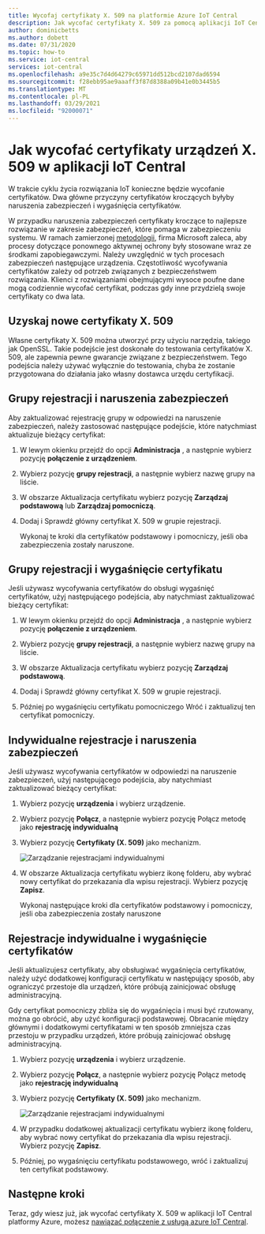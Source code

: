 ```yaml
---
title: Wycofaj certyfikaty X. 509 na platformie Azure IoT Central
description: Jak wycofać certyfikaty X. 509 za pomocą aplikacji IoT Central
author: dominicbetts
ms.author: dobett
ms.date: 07/31/2020
ms.topic: how-to
ms.service: iot-central
services: iot-central
ms.openlocfilehash: a9e35c7d4d64279c65971dd512bcd2107dad6594
ms.sourcegitcommit: f28ebb95ae9aaaff3f87d8388a09b41e0b3445b5
ms.translationtype: MT
ms.contentlocale: pl-PL
ms.lasthandoff: 03/29/2021
ms.locfileid: "92000071"
---
```

# <a name="how-to-roll-x509-device-certificates-in-iot-central-application"></a>Jak wycofać certyfikaty urządzeń X. 509 w aplikacji IoT Central

W trakcie cyklu życia rozwiązania IoT konieczne będzie wycofanie certyfikatów. Dwa główne przyczyny certyfikatów kroczących byłyby naruszenia zabezpieczeń i wygaśnięcia certyfikatów.

W przypadku naruszenia zabezpieczeń certyfikaty kroczące to najlepsze rozwiązanie w zakresie zabezpieczeń, które pomaga w zabezpieczeniu systemu. W ramach zamierzonej [metodologii](https://download.microsoft.com/download/C/1/9/C1990DBA-502F-4C2A-848D-392B93D9B9C3/Microsoft_Enterprise_Cloud_Red_Teaming.pdf), firma Microsoft zaleca, aby procesy dotyczące ponownego aktywnej ochrony były stosowane wraz ze środkami zapobiegawczymi. Należy uwzględnić w tych procesach zabezpieczeń następujące urządzenia. Częstotliwość wycofywania certyfikatów zależy od potrzeb związanych z bezpieczeństwem rozwiązania. Klienci z rozwiązaniami obejmującymi wysoce poufne dane mogą codziennie wycofać certyfikat, podczas gdy inne przydzielą swoje certyfikaty co dwa lata.


## <a name="obtain-new-x509-certificates"></a>Uzyskaj nowe certyfikaty X. 509

Własne certyfikaty X. 509 można utworzyć przy użyciu narzędzia, takiego jak OpenSSL. Takie podejście jest doskonałe do testowania certyfikatów X. 509, ale zapewnia pewne gwarancje związane z bezpieczeństwem. Tego podejścia należy używać wyłącznie do testowania, chyba że zostanie przygotowana do działania jako własny dostawca urzędu certyfikacji.

## <a name="enrollment-groups-and-security-breaches"></a>Grupy rejestracji i naruszenia zabezpieczeń

Aby zaktualizować rejestrację grupy w odpowiedzi na naruszenie zabezpieczeń, należy zastosować następujące podejście, które natychmiast aktualizuje bieżący certyfikat:

1. W lewym okienku przejdź do opcji **Administracja**  , a następnie wybierz pozycję **połączenie z urządzeniem**.

2. Wybierz pozycję **grupy rejestracji**, a następnie wybierz nazwę grupy na liście.

3. W obszarze Aktualizacja certyfikatu wybierz pozycję **Zarządzaj podstawową** lub **Zarządzaj pomocniczą**.

4. Dodaj i Sprawdź główny certyfikat X. 509 w grupie rejestracji.

   Wykonaj te kroki dla certyfikatów podstawowy i pomocniczy, jeśli oba zabezpieczenia zostały naruszone.

## <a name="enrollment-groups-and-certificate-expiration"></a>Grupy rejestracji i wygaśnięcie certyfikatu

Jeśli używasz wycofywania certyfikatów do obsługi wygaśnięć certyfikatów, użyj następującego podejścia, aby natychmiast zaktualizować bieżący certyfikat:

1. W lewym okienku przejdź do opcji **Administracja**  , a następnie wybierz pozycję **połączenie z urządzeniem**.

2. Wybierz pozycję **grupy rejestracji**, a następnie wybierz nazwę grupy na liście.

3. W obszarze Aktualizacja certyfikatu wybierz pozycję **Zarządzaj podstawową**.

4. Dodaj i Sprawdź główny certyfikat X. 509 w grupie rejestracji.

5. Później po wygaśnięciu certyfikatu pomocniczego Wróć i zaktualizuj ten certyfikat pomocniczy.

## <a name="individual-enrollments-and-security-breaches"></a>Indywidualne rejestracje i naruszenia zabezpieczeń

Jeśli używasz wycofywania certyfikatów w odpowiedzi na naruszenie zabezpieczeń, użyj następującego podejścia, aby natychmiast zaktualizować bieżący certyfikat:

1. Wybierz pozycję **urządzenia** i wybierz urządzenie.

2. Wybierz pozycję **Połącz**, a następnie wybierz pozycję Połącz metodę jako **rejestrację indywidualną**

3. Wybierz pozycję **Certyfikaty (X. 509)** jako mechanizm.

    ![Zarządzanie rejestracjami indywidualnymi](./media/how-to-roll-x509-certificates/certificate-update.png)

4. W obszarze Aktualizacja certyfikatu wybierz ikonę folderu, aby wybrać nowy certyfikat do przekazania dla wpisu rejestracji. Wybierz pozycję **Zapisz**.

    Wykonaj następujące kroki dla certyfikatów podstawowy i pomocniczy, jeśli oba zabezpieczenia zostały naruszone

## <a name="individual-enrollments-and-certificate-expiration"></a>Rejestracje indywidualne i wygaśnięcie certyfikatów

Jeśli aktualizujesz certyfikaty, aby obsługiwać wygaśnięcia certyfikatów, należy użyć dodatkowej konfiguracji certyfikatu w następujący sposób, aby ograniczyć przestoje dla urządzeń, które próbują zainicjować obsługę administracyjną.

Gdy certyfikat pomocniczy zbliża się do wygaśnięcia i musi być rzutowany, można go obrócić, aby użyć konfiguracji podstawowej. Obracanie między głównymi i dodatkowymi certyfikatami w ten sposób zmniejsza czas przestoju w przypadku urządzeń, które próbują zainicjować obsługę administracyjną.

1. Wybierz pozycję **urządzenia** i wybierz urządzenie.

2. Wybierz pozycję **Połącz**, a następnie wybierz pozycję Połącz metodę jako **rejestrację indywidualną**

3. Wybierz pozycję **Certyfikaty (X. 509)** jako mechanizm.

    ![Zarządzanie rejestracjami indywidualnymi](./media/how-to-roll-x509-certificates/certificate-update.png)

4. W przypadku dodatkowej aktualizacji certyfikatu wybierz ikonę folderu, aby wybrać nowy certyfikat do przekazania dla wpisu rejestracji. Wybierz pozycję **Zapisz**.

5. Później, po wygaśnięciu certyfikatu podstawowego, wróć i zaktualizuj ten certyfikat podstawowy.

## <a name="next-steps"></a>Następne kroki

Teraz, gdy wiesz już, jak wycofać certyfikaty X. 509 w aplikacji IoT Central platformy Azure, możesz [nawiązać połączenie z usługą azure IoT Central](concepts-get-connected.md).


